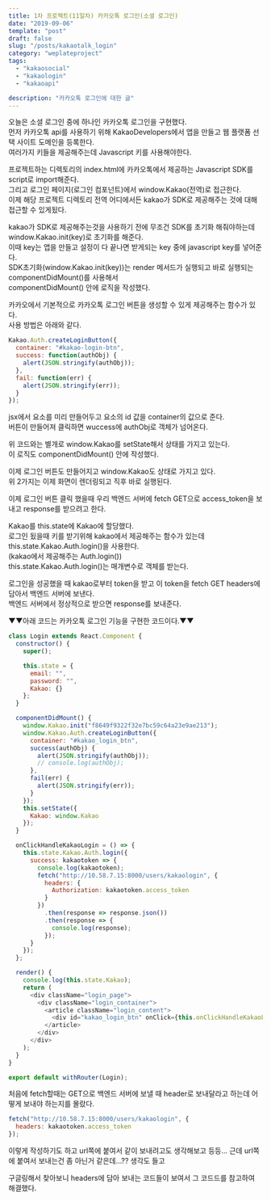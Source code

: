 ```yaml
---
title: 1차 프로젝트(11일차) 카카오톡 로그인(소셜 로그인)
date: "2019-09-06"
template: "post"
draft: false
slug: "/posts/kakaotalk_login"
category: "weplateproject"
tags:
  - "kakaosocial"
  - "kakaologin"
  - "kakaoapi"

description: "카카오톡 로그인에 대한 글"
---
```


오늘은 소셜 로그인 중에 하나인 카카오톡 로그인을 구현했다.  
먼저 카카오톡 api를 사용하기 위해 KakaoDevelopers에서 앱을 만들고 웹 플랫폼 선택 사이트 도메인을 등록한다.  
여러가지 키들을 제공해주는데 Javascript 키를 사용해야한다.

프로젝트하는 디렉토리의 index.html에 카카오톡에서 제공하는 Javascript SDK를 script로 import해준다.  
그리고 로그인 페이지(로그인 컴포넌트)에서 window.Kakao(전역)로 접근한다.  
이제 해당 프로젝트 디렉토리 전역 어디에서든 kakao가 SDK로 제공해주는 것에 대해 접근할 수 있게됬다.

kakao가 SDK로 제공해주는것을 사용하기 전에 무조건 SDK를 초기화 해줘야하는데 window.Kakao.init(key)로 초기화를 해준다.  
이때 key는 앱을 만들고 설정이 다 끝나면 받게되는 key 중에 javascript key를 넣어준다.  
SDK초기화(window.Kakao.init(key))는 render 메서드가 실행되고 바로 실행되는 componentDidMount()를 사용해서  
componentDidMount() 안에 로직을 작성했다.

카카오에서 기본적으로 카카오톡 로그인 버튼을 생성할 수 있게 제공해주는 함수가 있다.  
사용 방법은 아래와 같다.

```js
Kakao.Auth.createLoginButton({
  container: "#kakao-login-btn",
  success: function(authObj) {
    alert(JSON.stringify(authObj));
  },
  fail: function(err) {
    alert(JSON.stringify(err));
  }
});
```

jsx에서 요소를 미리 만들어두고 요소의 id 값을 container의 값으로 준다.  
버튼이 만들어져 클릭하면 wuccess에 authObj로 객체가 넘어온다.

위 코드와는 별개로 window.Kakao를 setState해서 상태를 가지고 있는다.  
이 로직도 componentDidMount() 안에 작성했다.

이제 로그인 버튼도 만들어지고 window.Kakao도 상태로 가지고 있다.  
위 2가지는 이제 화면이 렌더링되고 직후 바로 실행된다.

이제 로그인 버튼 클릭 했을때 우리 백엔드 서버에 fetch GET으로 access_token을 보내고 response를 받으려고 한다.

Kakao를 this.state에 Kakao에 할당했다.  
로그인 됬을때 키를 받기위해 kakao에서 제공해주는 함수가 있는데 this.state.Kakao.Auth.login()을 사용한다.  
(kakao에서 제공해주는 Auth.login())  
this.state.Kakao.Auth.login()는 매개변수로 객체를 받는다.

로그인을 성공했을 때 kakao로부터 token을 받고 이 token을 fetch GET headers에 담아서 백엔드 서버에 보낸다.  
백엔드 서버에서 정상적으로 받으면 response를 보내준다.

▼▼아래 코드는 카카오톡 로그인 기능을 구현한 코드이다.▼▼

```js
class Login extends React.Component {
  constructor() {
    super();

    this.state = {
      email: "",
      password: "",
      Kakao: {}
    };
  }

  componentDidMount() {
    window.Kakao.init("f8649f9322f32e7bc59c64a23e9ae213");
    window.Kakao.Auth.createLoginButton({
      container: "#kakao_login_btn",
      success(authObj) {
        alert(JSON.stringify(authObj));
        // console.log(authObj);
      },
      fail(err) {
        alert(JSON.stringify(err));
      }
    });
    this.setState({
      Kakao: window.Kakao
    });
  }

  onClickHandleKakaoLogin = () => {
    this.state.Kakao.Auth.login({
      success: kakaotoken => {
        console.log(kakaotoken);
        fetch("http://10.58.7.15:8000/users/kakaologin", {
          headers: {
            Authorization: kakaotoken.access_token
          }
        })
          .then(response => response.json())
          .then(response => {
            console.log(response);
          });
      }
    });
  };

  render() {
    console.log(this.state.Kakao);
    return (
      <div className="login_page">
        <div className="login_container">
          <article className="login_content">
            <div id="kakao_login_btn" onClick={this.onClickHandleKakaoLogin} />
          </article>
        </div>
      </div>
    );
  }
}

export default withRouter(Login);
```

처음에 fetch할때는 GET으로 백엔드 서버에 보낼 때 header로 보내달라고 하는데
어떻게 보내야 하는지를 몰랐다.

```js
fetch("http://10.58.7.15:8000/users/kakaologin", {
  headers: kakaotoken.access_token
});
```

이렇게 작성하기도 하고 url쪽에 붙여서 같이 보내려고도 생각해보고 등등...
근데 url쪽에 붙여서 보내는건 좀 아닌거 같은데...?? 생각도 들고

구글링해서 찾아보니 headers에 담아 보내는 코드들이 보여서
그 코드드를 참고하여 해결했다.

